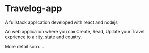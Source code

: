 # Travelog-app  

A fullstack application developed with react and  nodejs  

An web application where you can Create, Read, Update your Travel exprience to a city, state and country.  

More detail soon....

